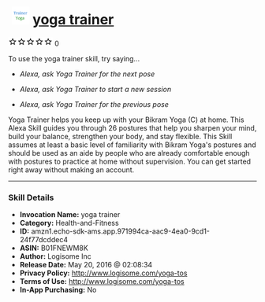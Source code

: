 # &nbsp;<img src="skill_icon" alt="yoga trainer icon" width="36"> [yoga trainer](http://alexa.amazon.com/#skills/amzn1.echo-sdk-ams.app.971994ca-aac9-4ea0-9cd1-24f77dcddec4)
![0 stars](../../images/ic_star_border_black_18dp_1x.png)![0 stars](../../images/ic_star_border_black_18dp_1x.png)![0 stars](../../images/ic_star_border_black_18dp_1x.png)![0 stars](../../images/ic_star_border_black_18dp_1x.png)![0 stars](../../images/ic_star_border_black_18dp_1x.png) 0

To use the yoga trainer skill, try saying...

* *Alexa, ask Yoga Trainer for the next pose*

* *Alexa, ask Yoga Trainer to start a new session*

* *Alexa, ask Yoga Trainer for the previous pose*

Yoga Trainer helps you keep up with your Bikram Yoga (C) at home. This Alexa Skill guides you through 26 postures that help you sharpen your mind, build your balance, strengthen your body, and stay flexible. This Skill assumes at least a basic level of familiarity with Bikram Yoga's postures and should be used as an aide by people who are already comfortable enough with postures to practice at home without supervision. You can get started right away without making an account.

***

### Skill Details

* **Invocation Name:** yoga trainer
* **Category:** Health-and-Fitness
* **ID:** amzn1.echo-sdk-ams.app.971994ca-aac9-4ea0-9cd1-24f77dcddec4
* **ASIN:** B01FNEWM8K
* **Author:** Logisome Inc
* **Release Date:** May 20, 2016 @ 02:08:34
* **Privacy Policy:** http://www.logisome.com/yoga-tos
* **Terms of Use:** http://www.logisome.com/yoga-tos
* **In-App Purchasing:** No
